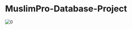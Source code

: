 # MuslimPro-Database-Project

![0](https://pic.yanbin.me/0b/c44f7406e0b9674ff8bd65ee2ae900c57063ba.gif)
<!--
[] <img src="https://img.vim-cn.com/83/7f1d37712b1eeda662c6532c8e4ef9852102f3.gif" width="500px">
[] [MUSLIM PRO](https://img.vim-cn.com/83/7f1d37712b1eeda662c6532c8e4ef9852102f3.gif)
-->
